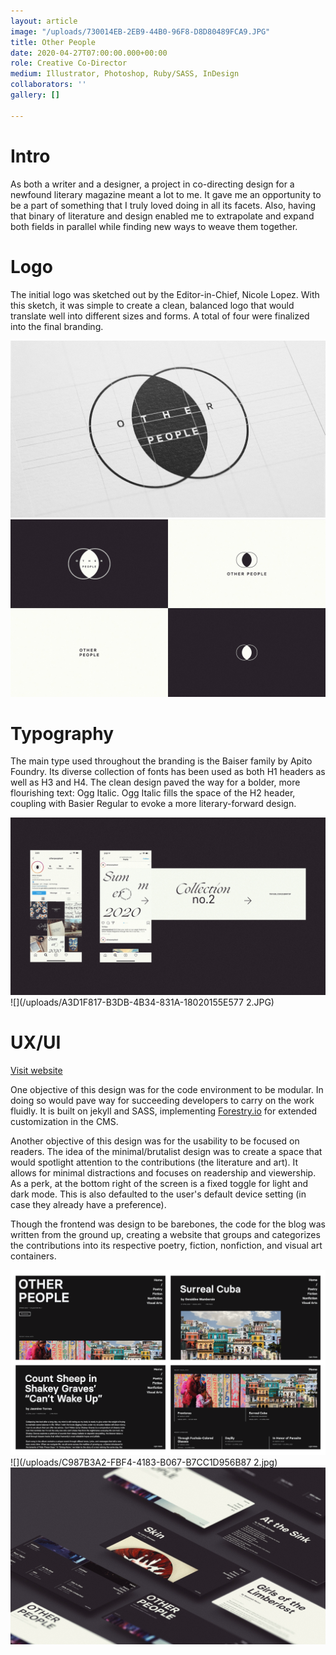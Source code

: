```yaml
---
layout: article
image: "/uploads/730014EB-2EB9-44B0-96F8-D8D80489FCA9.JPG"
title: Other People
date: 2020-04-27T07:00:00.000+00:00
role: Creative Co-Director
medium: Illustrator, Photoshop, Ruby/SASS, InDesign
collaborators: ''
gallery: []

---
```

# Intro

As both a writer and a designer, a project in co-directing design for a newfound literary magazine meant a lot to me. It gave me an opportunity to be a part of something that I truly loved doing in all its facets. Also, having that binary of literature and design enabled me to extrapolate and expand both fields in parallel while finding new ways to weave them together.

# Logo

The initial logo was sketched out by the Editor-in-Chief, Nicole Lopez. With this sketch, it was simple to create a clean, balanced logo that would translate well into different sizes and forms. A total of four were finalized into the final branding.

![](/uploads/B6284E75-142C-4622-9481-A17F3BEF0D59-1.JPG)![](/uploads/EBFC5849-A23F-4000-9E2A-A1C96A405899.JPG)

# Typography

The main type used throughout the branding is the Baiser family by Apito Foundry. Its diverse collection of fonts has been used as both H1 headers as well as H3 and H4. The clean design paved the way for a bolder, more flourishing text: Ogg Italic. Ogg Italic fills the space of the H2 header, coupling with Basier Regular to evoke a more literary-forward design.

![](/uploads/2A7A12C6-31FB-4E78-A103-BEDDE78AE61E.JPG)![](/uploads/A3D1F817-B3DB-4B34-831A-18020155E577 2.JPG)

# UX/UI

[Visit website](https://otherpeoplesd.com)

One objective of this design was for the code environment to be modular. In doing so would pave way for succeeding developers to carry on the work fluidly. It is built on jekyll and SASS, implementing [Forestry.io](https://forestry.io/) for extended customization in the CMS.

Another objective of this design was for the usability to be focused on readers. The idea of the minimal/brutalist design was to create a space that would spotlight attention to the contributions (the literature and art). It allows for minimal distractions and focuses on readership and viewership. As a perk, at the bottom right of the screen is a fixed toggle for light and dark mode. This is also defaulted to the user's default device setting (in case they already have a preference).

Though the frontend was design to be barebones, the code for the blog was written from the ground up, creating a website that groups and categorizes the contributions into its respective poetry, fiction, nonfiction, and visual art containers.

![](/uploads/OtherPeopleDarkMode.png)![](/uploads/C987B3A2-FBF4-4183-B067-B7CC1D956B87 2.jpg)![](/uploads/730014EB-2EB9-44B0-96F8-D8D80489FCA9.JPG)